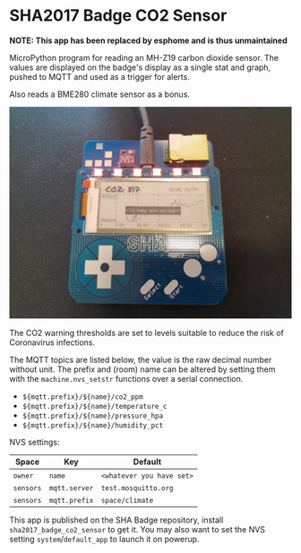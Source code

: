 SHA2017 Badge CO2 Sensor
========================

**NOTE: This app has been replaced by esphome and is thus unmaintained**

MicroPython program for reading an MH-Z19 carbon dioxide sensor. The values are
displayed on the badge's display as a single stat and graph, pushed to MQTT and
used as a trigger for alerts.

Also reads a BME280 climate sensor as a bonus.

![Assembled SHA Badge CO2 addon](photo.jpg)

The CO2 warning thresholds are set to levels suitable to reduce the risk of
Coronavirus infections.

The MQTT topics are listed below, the value is the raw decimal number without
unit. The prefix and (room) name can be altered by setting them with the
`machine.nvs_setstr` functions over a serial connection.

* `${mqtt.prefix}/${name}/co2_ppm`
* `${mqtt.prefix}/${name}/temperature_c`
* `${mqtt.prefix}/${name}/pressure_hpa`
* `${mqtt.prefix}/${name}/humidity_pct`

NVS settings:

| Space     | Key           | Default                   |
|-----------|---------------|---------------------------|
| `owner`   | `name`        | `<whatever you have set>` |
| `sensors` | `mqtt.server` | `test.mosquitto.org`      |
| `sensors` | `mqtt.prefix` | `space/climate`           |

This app is published on the SHA Badge repository, install
`sha2017_badge_co2_sensor` to get it. You may also want to set the NVS setting
`system`/`default_app` to launch it on powerup.
